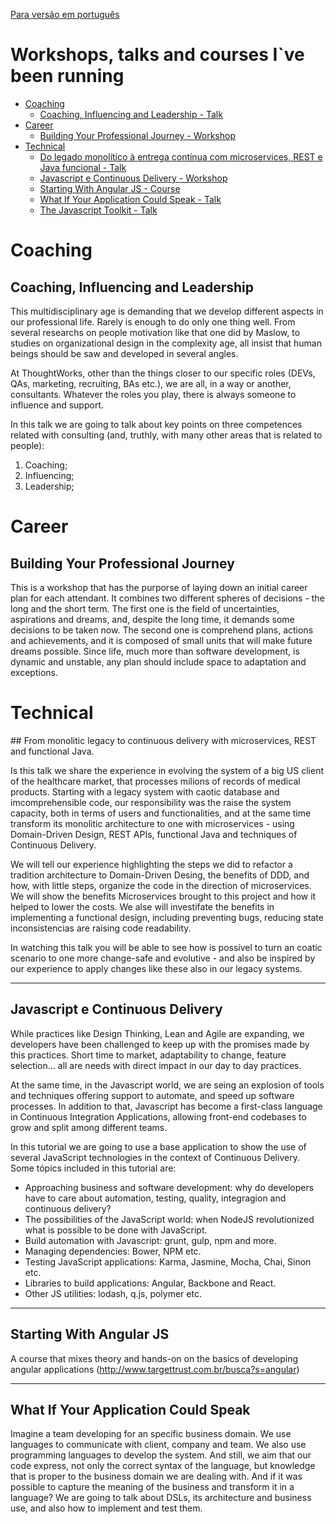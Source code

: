 
[Para versão em português](https://github.com/bymarkone/productions/blob/master/leiame.md)
# Workshops, talks and courses I`ve been running

- [Coaching](#coaching)  
  - [Coaching, Influencing and Leadership - Talk](#coaching-influencing-and-leadership)
- [Career](#career)
  - [Building Your Professional Journey - Workshop](#building-your-professional-journey)
- [Technical](#technical)
  - [Do legado monolítico à entrega contínua com microservices, REST e Java funcional - Talk](#do-legado-monolitico)
  - [Javascript e Continuous Delivery - Workshop](#javascript-e-continuous-delivery)
  - [Starting With Angular JS - Course](#starting-with-angular-js)
  - [What If Your Application Could Speak - Talk](#what-if-your-application-could-speak)
  - [The Javascript Toolkit - Talk](#the-javascript-toolkit)

# Coaching

## Coaching, Influencing and Leadership

This multidisciplinary age is demanding that we develop different aspects in our professional life. Rarely is enough to do only one thing well. From several researchs on people motivation like that one did by Maslow, to studies on organizational design in the complexity age, all insist that human beings should be saw and developed in several angles.

At ThoughtWorks, other than the things closer to our specific roles (DEVs, QAs, marketing, recruiting, BAs etc.), we are all, in a way or another, consultants. Whatever the roles you play, there is always someone to influence and support.

In this talk we are going to talk about key points on three competences related with consulting (and, truthly, with many other areas that is related to people): 
  1. Coaching; 
  2. Influencing; 
  3. Leadership;
  
# Career

## Building Your Professional Journey

This is a workshop that has the purporse of laying down an initial career plan for each attendant. It combines two different spheres of decisions - the long and the short term. The first one is the field of uncertainties, aspirations and dreams, and, despite the long time, it demands some decisions to be taken now. The second one is comprehend plans, actions and achievements, and it is composed of small units that will make future dreams possible. Since life, much more than software development, is dynamic and unstable, any plan should include space to adaptation and exceptions.

# Technical

<div id="do-legado-monolitico"/>
## From monolitic legacy to continuous delivery with microservices, REST and functional Java.

Is this talk we share the experience in evolving the system of a big US client of the healthcare market, that processes milions of records of medical products. Starting with a legacy system with caotic database and imcomprehensible code, our responsibility was the raise the system capacity, both in terms of users and functionalities, and at the same time transform its monolitic architecture to one with microservices - using Domain-Driven Design, REST APIs, functional Java and techniques of Continuous Delivery.

We will tell our experience highlighting the steps we did to refactor a tradition architecture to Domain-Driven Desing, the benefits of DDD, and how, with little steps, organize the code in the direction of microservices. We will show the benefits Microservices brought to this project and how it helped to lower the costs. We alse will investifate the benefits in implementing a functional design, including preventing bugs, reducing state inconsistencias are raising code readability.

In watching this talk you will be able to see how is possível to turn an coatic scenario to one more change-safe and evolutive - and also be inspired by our experience to apply changes like these also in our legacy systems.

--- 

## Javascript e Continuous Delivery

While practices like Design Thinking, Lean and Agile are expanding, we developers have been challenged to keep up with the promises made by this practices. Short time to market, adaptability to change, feature selection... all are needs with direct impact in our day to day practices.

At the same time, in the Javascript world, we are seing an explosion of tools and techniques offering support to automate, and speed up software processes. In addition to that, Javascript has become a first-class language in Continuous Integration Applications, allowing front-end codebases to grow and split among different teams.

In this tutorial we are going to use a base application to show the use of several JavaScript technologies in the context of Continuous Delivery. Some tópics included in this tutorial are:
  - Approaching business and software development: why do developers have to care about automation, testing, quality, integragion and continuous delivery?
  - The possibilities of the JavaScript world: when NodeJS revolutionized what is possible to be done with JavaScript.
  - Build automation with Javascript: grunt, gulp, npm and more.
  - Managing dependencies: Bower, NPM etc.
  - Testing JavaScript applications: Karma, Jasmine, Mocha, Chai, Sinon etc.
  - Libraries to build applications: Angular, Backbone and React.
  - Other JS utilities: lodash, q.js, polymer etc.

--- 

## Starting With Angular JS

A course that mixes theory and hands-on on the basics of developing angular applications (http://www.targettrust.com.br/busca?s=angular)

--- 

## What If Your Application Could Speak

Imagine a team developing for an specific business domain. We use languages to communicate with client, company and team. We also use programming languages to develop the system. And still, we aim that our code express, not only the correct syntax of the language, but knowledge that is proper to the business domain we are dealing with. And if it was possible to capture the meaning of the business and transform it in a language? We are going to talk about DSLs, its architecture and business use, and also how to implement and test them.

